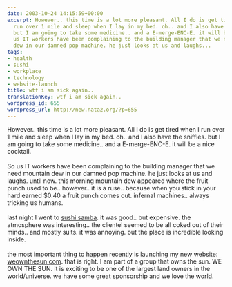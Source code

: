```yaml
---
date: 2003-10-24 14:15:59+00:00
excerpt: However.. this time is a lot more pleasant. All I do is get tired when I
  run over 1 mile and sleep when I lay in my bed. oh.. and I also have the sniffles.
  but I am going to take some medicine.. and a E-merge-ENC-E. it will be a nice cocktail.So
  us IT workers have been complaining to the building manager that we need mountain
  dew in our damned pop machine. he just looks at us and laughs...
tags:
- health
- sushi
- workplace
- technology
- website-launch
title: wtf i am sick again..
translationKey: wtf i am sick again..
wordpress_id: 655
wordpress_url: http://new.nata2.org/?p=655
---
```


However.. this time is a lot more pleasant. All I do is get tired when I run over 1 mile and sleep when I lay in my bed. oh.. and I also have the sniffles. but I am going to take some medicine.. and a E-merge-ENC-E. it will be a nice cocktail.<br/><br/>So us IT workers have been complaining to the building manager that we need mountain dew in our damned pop machine. he just looks at us and laughs. until now. this morning mountain dew appeared where the fruit punch used to be.. however.. it is a ruse.. because when you stick in your hard earned $0.40 a fruit punch comes out. infernal machines.. always tricking us humans. <br/><br/>last night I went to <a href="http://www.sushisamba.com">sushi samba</a>. it was good.. but expensive. the atmosphere was interesting.. the clientel seemed to be all coked out of their minds.. and mostly suits. it was annoying. but the place is incredible looking inside. <Br><br/>the most important thing to happen recently is launching my new website: <a href="http://www.weownthesun.com">weownthesun.com</a>. that is right. I am part of a group that owns the sun. WE OWN THE SUN. it is exciting to be one of the largest land owners in the world/universe. we have some great sponsorship and we love the world.